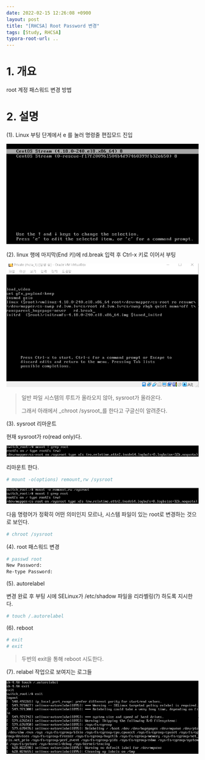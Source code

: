```yaml
---
date: 2022-02-15 12:26:08 +0900
layout: post
title: "[RHCSA] Root Password 변경"
tags: [Study, RHCSA]
typora-root-url: ..
---
```



# 1. 개요

root 계정 패스워드 변경 방법



# 2. 설명

(1). Linux 부팅 단계에서 e 를 눌러 명령줄 편집모드 진입

![ChangeRootPassword_1](/../assets/posts/images/06-RHCSA/ChangeRootPassword/ChangeRootPassword_1.png)



(2). linux 행에 마지막(End 키)에 rd.break 입력 후 Ctrl-x 키로 이어서 부팅

![ChangeRootPassword_2](/../assets/posts/images/06-RHCSA/ChangeRootPassword/ChangeRootPassword_2.png)

> 일반 파일 시스템의 루트가 올라오지 않아, sysroot가 올라온다.
>
> 그래서 아래에서 _chroot /sysroot_를 한다고 구글신이 알려준다.



(3). sysroot 리마운트

현재 sysroot가 ro(read only)다.

![ChangeRootPassword_3](/../assets/posts/images/06-RHCSA/ChangeRootPassword/ChangeRootPassword_3.png)



리마운트 한다.

```bash
# mount -o(options) remount,rw /sysroot
```

![ChangeRootPassword_4](/../assets/posts/images/06-RHCSA/ChangeRootPassword/ChangeRootPassword_4.png)



다음 명령어가 정확히 어떤 의미인지 모르나, 시스템 파일이 있는 root로 변경하는 것으로 보인다.

```bash
# chroot /sysroot
```



(4). root 패스워드 변경

```bash
# passwd root
New Password:
Re-type Password:
```



(5). autorelabel

변경 완료 후 부팅 시에 SELinux가 /etc/shadow 파일을 리라벨링(?) 하도록 지시한다.

```bash
# touch /.autorelabel
```



(6). reboot

```bash
# exit
# exit
```

> 두번의 exit을 통해 reboot 시도한다.



(7). relabel 작업으로 보여지는 로그들

![ChangeRootPassword_5](/../assets/posts/images/06-RHCSA/ChangeRootPassword/ChangeRootPassword_5.png)
